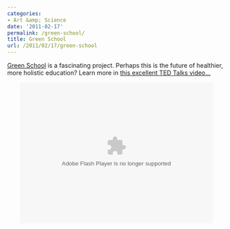 ```yaml
---
categories:
- Art &amp; Science
date: '2011-02-17'
permalink: /green-school/
title: Green School
url: /2011/02/17/green-school
---
```


<a href="http://www.greenschool.org/">Green School</a> is a fascinating project. Perhaps this is the future of healthier, more holistic education? Learn more in <a href="http://www.ted.com/talks/john_hardy_my_green_school_dream.html">this excellent TED Talks video...</a>

<p align="center"><object width="446" height="326"><param name="movie" value="http://video.ted.com/assets/player/swf/EmbedPlayer.swf"></param><param name="allowFullScreen" value="true" /><param name="allowScriptAccess" value="always"/><param name="wmode" value="transparent"></param><param name="bgColor" value="#ffffff"></param> <param name="flashvars" value="vu=http://video.ted.com/talks/dynamic/JohnHardy_2010G-medium.flv&su=http://images.ted.com/images/ted/tedindex/embed-posters/JohnHardy-2010G.embed_thumbnail.jpg&vw=432&vh=240&ap=0&ti=1010&introDuration=15330&adDuration=4000&postAdDuration=830&adKeys=talk=john_hardy_my_green_school_dream;year=2010;theme=new_on_ted_com;theme=a_greener_future;theme=design_like_you_give_a_damn;theme=a_taste_of_tedglobal_2010;event=TEDGlobal+2010;&preAdTag=tconf.ted/embed;tile=1;sz=512x288;" /><embed src="http://video.ted.com/assets/player/swf/EmbedPlayer.swf" pluginspace="http://www.macromedia.com/go/getflashplayer" type="application/x-shockwave-flash" wmode="transparent" bgColor="#ffffff" width="446" height="326" allowFullScreen="true" allowScriptAccess="always" flashvars="vu=http://video.ted.com/talks/dynamic/JohnHardy_2010G-medium.flv&su=http://images.ted.com/images/ted/tedindex/embed-posters/JohnHardy-2010G.embed_thumbnail.jpg&vw=432&vh=240&ap=0&ti=1010&introDuration=15330&adDuration=4000&postAdDuration=830&adKeys=talk=john_hardy_my_green_school_dream;year=2010;theme=new_on_ted_com;theme=a_greener_future;theme=design_like_you_give_a_damn;theme=a_taste_of_tedglobal_2010;event=TEDGlobal+2010;"></embed></object></p>